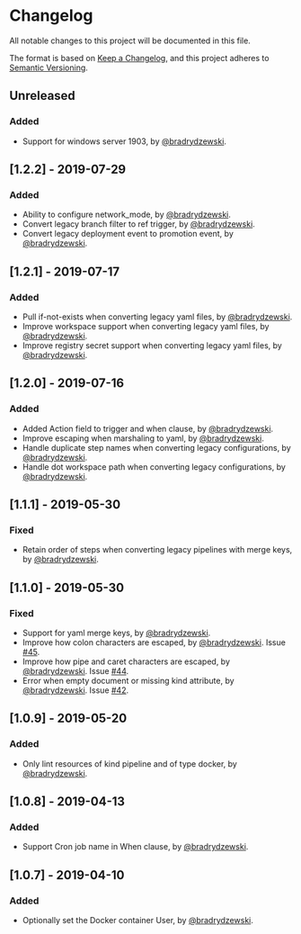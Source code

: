 # Changelog
All notable changes to this project will be documented in this file.

The format is based on [Keep a Changelog](https://keepachangelog.com/en/1.0.0/),
and this project adheres to [Semantic Versioning](https://semver.org/spec/v2.0.0.html).

## Unreleased
### Added
- Support for windows server 1903, by [@bradrydzewski](https://github.com/bradrydzewski).

## [1.2.2] - 2019-07-29
### Added
- Ability to configure network_mode, by [@bradrydzewski](https://github.com/bradrydzewski).
- Convert legacy branch filter to ref trigger, by [@bradrydzewski](https://github.com/bradrydzewski).
- Convert legacy deployment event to promotion event, by [@bradrydzewski](https://github.com/bradrydzewski).

## [1.2.1] - 2019-07-17
### Added
- Pull if-not-exists when converting legacy yaml files, by [@bradrydzewski](https://github.com/bradrydzewski).
- Improve workspace support when converting legacy yaml files, by [@bradrydzewski](https://github.com/bradrydzewski).
- Improve registry secret support when converting legacy yaml files, by [@bradrydzewski](https://github.com/bradrydzewski).

## [1.2.0] - 2019-07-16
### Added
- Added Action field to trigger and when clause, by [@bradrydzewski](https://github.com/bradrydzewski).
- Improve escaping when marshaling to yaml, by [@bradrydzewski](https://github.com/bradrydzewski).
- Handle duplicate step names when converting legacy configurations, by [@bradrydzewski](https://github.com/bradrydzewski).
- Handle dot workspace path when converting legacy configurations, by [@bradrydzewski](https://github.com/bradrydzewski).

## [1.1.1] - 2019-05-30
### Fixed
- Retain order of steps when converting legacy pipelines with merge keys, by [@bradrydzewski](https://github.com/bradrydzewski).


## [1.1.0] - 2019-05-30
### Fixed
- Support for yaml merge keys, by [@bradrydzewski](https://github.com/bradrydzewski).
- Improve how colon characters are escaped, by [@bradrydzewski](https://github.com/bradrydzewski). Issue [#45](https://github.com/drone/drone-yaml/issues/45).
- Improve how pipe and caret characters are escaped, by [@bradrydzewski](https://github.com/bradrydzewski). Issue [#44](https://github.com/drone/drone-yaml/issues/44).
- Error when empty document or missing kind attribute, by [@bradrydzewski](https://github.com/bradrydzewski). Issue [#42](https://github.com/drone/drone-yaml/issues/42).

## [1.0.9] - 2019-05-20
### Added
- Only lint resources of kind pipeline and of type docker, by [@bradrydzewski](https://github.com/bradrydzewski).

## [1.0.8] - 2019-04-13
### Added
- Support Cron job name in When clause, by [@bradrydzewski](https://github.com/bradrydzewski).

## [1.0.7] - 2019-04-10
### Added
- Optionally set the Docker container User, by [@bradrydzewski](https://github.com/bradrydzewski).
